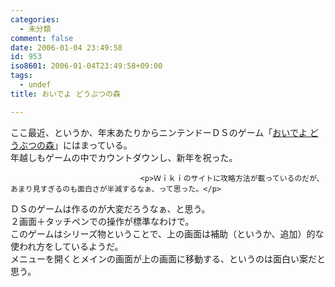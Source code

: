 ```yaml
---
categories:
  - 未分類
comment: false
date: 2006-01-04 23:49:58
id: 953
iso8601: 2006-01-04T23:49:58+09:00
tags:
  - undef
title: おいでよ どうぶつの森

---
```


<div class="entry-body">
                                 <p>ここ最近、というか、年末あたりからニンテンドーＤＳのゲーム「<a href="http://www.nintendo.co.jp/ds/admj/">おいでよ どうぶつの森</a>」にはまっている。<br />
年越しもゲームの中でカウントダウンし、新年を祝った。</p>
                              
                                 <p>Ｗｉｋｉのサイトに攻略方法が載っているのだが、あまり見すぎるのも面白さが半減するなぁ、って思った。</p>

<p>ＤＳのゲームは作るのが大変だろうなぁ、と思う。<br />
２画面＋タッチペンでの操作が標準なわけで。<br />
このゲームはシリーズ物ということで、上の画面は補助（というか、追加）的な使われ方をしているようだ。<br />
メニューを開くとメインの画面が上の画面に移動する、というのは面白い案だと思う。</p>
                              </div>
    	